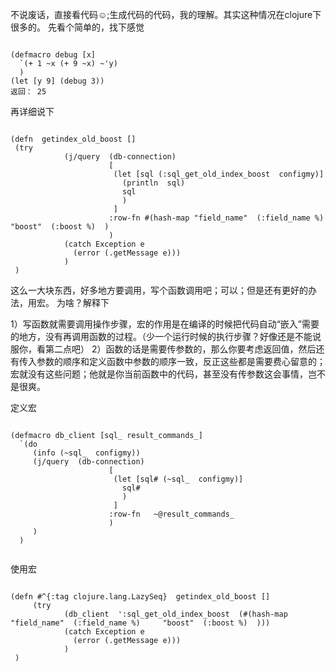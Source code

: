 不说废话，直接看代码☺;生成代码的代码，我的理解。其实这种情况在clojure下很多的。
先看个简单的，找下感觉
<pre><code>
(defmacro debug [x]
  `(+ 1 ~x (+ 9 ~x) ~'y)
  )
(let [y 9] (debug 3))
返回： 25
</code></pre>


再详细说下
<pre><code>
(defn  getindex_old_boost []
 (try
            (j/query  (db-connection)
                      [
                       (let [sql (:sql_get_old_index_boost  configmy)]
                         (println  sql)
                         sql
                         )
                       ]
                      :row-fn #(hash-map "field_name"  (:field_name %)     "boost"  (:boost %)  )
                      )
            (catch Exception e
              (error (.getMessage e)))
            )
 )
</code></pre>

 这么一大块东西，好多地方要调用，写个函数调用吧；可以；但是还有更好的办法，用宏。
为啥？解释下


1）写函数就需要调用操作步骤，宏的作用是在编译的时候把代码自动“嵌入”需要的地方，没有再调用函数的过程。（少一个运行时候的执行步骤？好像还是不能说服你，看第二点吧）
2）函数的话是需要传参数的，那么你要考虑返回值，然后还有传入参数的顺序和定义函数中参数的顺序一致，反正这些都是需要费心留意的；宏就没有这些问题；他就是你当前函数中的代码，甚至没有传参数这会事情，岂不是很爽。


定义宏
<pre><code>
(defmacro db_client [sql_ result_commands_]
  `(do
     (info (~sql_  configmy))
     (j/query  (db-connection)
                      [
                       (let [sql# (~sql_  configmy)]
                         sql#
                         )
                       ]
                      :row-fn   ~@result_commands_
                      )
     )
  )

</code></pre>

使用宏
<pre><code>
(defn #^{:tag clojure.lang.LazySeq}  getindex_old_boost []
     (try
            (db_client  ':sql_get_old_index_boost  (#(hash-map "field_name"  (:field_name %)     "boost"  (:boost %)  )))
            (catch Exception e
              (error (.getMessage e)))
            )
 )

</code></pre>
